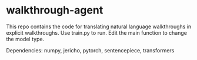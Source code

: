 # walkthrough-agent

This repo contains the code for translating natural language walkthroughs in explicit walkthroughs. Use train.py to run. Edit the main function to change the model type. 

Dependencies: numpy, jericho, pytorch, sentencepiece, transformers
